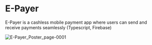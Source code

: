 # E-Payer
E-Payer is a cashless mobile payment app where users can send and receive payments seamlessly 
(Typescript, Firebase)

![E-Payer_Poster_page-0001](https://user-images.githubusercontent.com/61011188/179133040-c9688d0a-8078-4c74-bded-2c3cb5766388.jpg)

